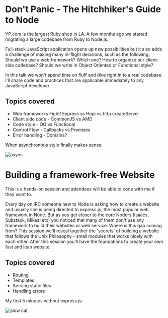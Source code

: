 # Don't Panic - The Hitchhiker's Guide to Node

YP.com is the largest Ruby shop in LA. A few months ago we started migrating a large codebase from Ruby to Node.js.

Full-stack JavaScript application opens up new possibilities but it also adds a challenge of making many in-flight decisions, such as the following: Should we use a web framework? Which one? How to organize our client-side codebase? Should we write in Object Oriented or Functional style?

In this talk we won't spend time on fluff and dive right in to a real codebase.
I'll share code and practices that are applicable immediately to any JavaScript developer.

## Topics covered

* Web frameworks Fight! Express vs Hapi vs http.createServer
* Client side code - CommonJS vs AMD
* Code style - OO vs Functional
* Control Flow - Callbacks vs Promises
* Error handling - Domains?	

When asynchronous style finally makes sense:

![async](http://media.tumblr.com/f9b64e7703d0fd6d8724e1429ede4991/tumblr_inline_mniepuRpmh1qz4rgp.gif)

# Building a framework-free Website

This is a hands-on session and attendees will be able to code with me if they want to.

Every day on IRC someone new to Node is asking how to create a website and usually she is being directed to express.js, the most popular web framework in Node.
But as you get closer to the core Noders (Isaacs, Substack, Mikeal etc) you noticed that many of them don't use any framework to build their websites or web service. Where is this gap coming from? This session we'll reveal together the 'secrets' of building a website that follows the Unix Philosophy - small modules that works nicely with each other. After this session you'll have the foundations to create your own fast and lean website.

## Topics covered

* Routing
* Templates
* Serving static files
* Handling errors

My first 5 minutes without express.js:

![slow cat](http://25.media.tumblr.com/be1dd90ba4316cc7e128e3b67bf6824b/tumblr_mnbpdoBQhB1r3gb3zo1_400.gif)
